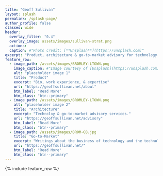```yaml
---
title: "Geoff Sullivan"
layout: splash
permalink: /splash-page/
author_profile: false
classes: wide
header:
  overlay_filter: "0.4"
  overlay_image: assets/images/sullivan-strat.png
  actions:
  caption: #"Photo credit: [**Unsplash**](https://unsplash.com)"
excerpt: "Product, architecture & go-to-market advisory for technology businesses"
feature_row:
  - image_path: /assets/images/BROMLEY-LTOWN.png
    image_caption: #"Image courtesy of [Unsplash](https://unsplash.com/)"
    alt: "placeholder image 1"
    title: "Product"
    excerpt: "Bio, work experience, & expertise"
    url: "https://geoffsullivan.net/about"
    btn_label: "Read More"
    btn_class: "btn--primary"
  - image_path: /assets/images/BROMLEY-LTOWN.png
    alt: "placeholder image 2"
    title: "Architecture"
    excerpt: "Technoloy & go-to-market advisory services."
    url: "https://geoffsullivan.net/advisory"
    btn_label: "Read More"
    btn_class: "btn--primary"
  - image_path: /assets/images/BROM-CB.jpg
    title: "Go-to-Market"
    excerpt: "Writings about the business of technology and the technology of business"
    url: "https://geoffsullivan.net/"
    btn_label: "Read More"
    btn_class: "btn--primary"
---
```

{% include feature_row %}
